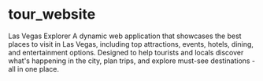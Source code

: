 # tour_website
Las Vegas Explorer A dynamic web application that showcases the best places to visit in Las Vegas, including top attractions, events, hotels, dining, and entertainment options. Designed to help tourists and locals discover what's happening in the city, plan trips, and explore must-see destinations - all in one place.
